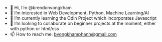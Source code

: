 - 👋 Hi, I’m @brendonvongkham
- 👀 I’m interested in Web Development, Python, Machine Learning/AI
- 🌱 I’m currently learning the Odin Project which incorporates Javascript
- 💞️ I’m looking to collaborate on beginner projects at the moment, either with python or html/css
- 📫 How to reach me: bvongkhamphanh@gmail.com

<!---
brendonvongkham/brendonvongkham is a ✨ special ✨ repository because its `README.md` (this file) appears on your GitHub profile.
You can click the Preview link to take a look at your changes.
--->
